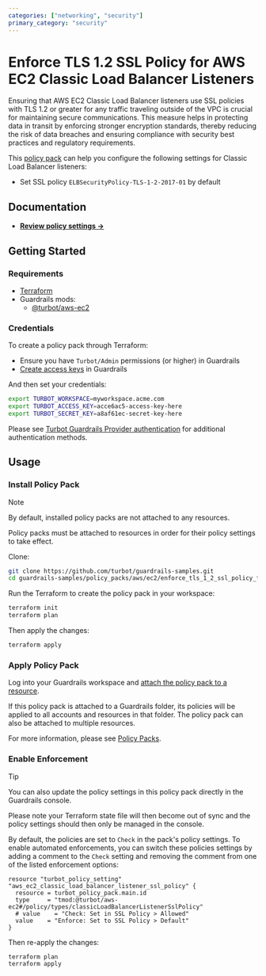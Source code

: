 ```yaml
---
categories: ["networking", "security"]
primary_category: "security"
---
```


# Enforce TLS 1.2 SSL Policy for AWS EC2 Classic Load Balancer Listeners

Ensuring that AWS EC2 Classic Load Balancer listeners use SSL policies with TLS 1.2 or greater for any traffic traveling outside of the VPC is crucial for maintaining secure communications. This measure helps in protecting data in transit by enforcing stronger encryption standards, thereby reducing the risk of data breaches and ensuring compliance with security best practices and regulatory requirements.

This [policy pack](https://turbot.com/guardrails/docs/concepts/resources/smart-folders) can help you configure the following settings for Classic Load Balancer listeners:

- Set SSL policy `ELBSecurityPolicy-TLS-1-2-2017-01` by default

## Documentation

- **[Review policy settings →](https://hub-guardrails-turbot-com-git-development-turbot.vercel.app/policy-packs/enforce_tls_1_2_ssl_policy_for_classic_load_balancer_listeners/settings)**

## Getting Started

### Requirements

- [Terraform](https://developer.hashicorp.com/terraform/tutorials/aws-get-started/install-cli)
- Guardrails mods:
  - [@turbot/aws-ec2](https://hub-guardrails-turbot-com-git-development-turbot.vercel.app/aws/mods/aws-ec2)

### Credentials

To create a policy pack through Terraform:

- Ensure you have `Turbot/Admin` permissions (or higher) in Guardrails
- [Create access keys](https://turbot.com/guardrails/docs/guides/iam/access-keys#generate-a-new-guardrails-api-access-key) in Guardrails

And then set your credentials:

```sh
export TURBOT_WORKSPACE=myworkspace.acme.com
export TURBOT_ACCESS_KEY=acce6ac5-access-key-here
export TURBOT_SECRET_KEY=a8af61ec-secret-key-here
```

Please see [Turbot Guardrails Provider authentication](https://registry.terraform.io/providers/turbot/turbot/latest/docs#authentication) for additional authentication methods.

## Usage

### Install Policy Pack

> [!NOTE]
> By default, installed policy packs are not attached to any resources.
>
> Policy packs must be attached to resources in order for their policy settings to take effect.

Clone:

```sh
git clone https://github.com/turbot/guardrails-samples.git
cd guardrails-samples/policy_packs/aws/ec2/enforce_tls_1_2_ssl_policy_for_classic_load_balancer_listeners
```

Run the Terraform to create the policy pack in your workspace:

```sh
terraform init
terraform plan
```

Then apply the changes:

```sh
terraform apply
```

### Apply Policy Pack

Log into your Guardrails workspace and [attach the policy pack to a resource](https://turbot.com/guardrails/docs/guides/working-with-folders/smart#attach-a-smart-folder-to-a-resource).

If this policy pack is attached to a Guardrails folder, its policies will be applied to all accounts and resources in that folder. The policy pack can also be attached to multiple resources.

For more information, please see [Policy Packs](https://turbot.com/guardrails/docs/concepts/resources/smart-folders).

### Enable Enforcement

> [!TIP]
> You can also update the policy settings in this policy pack directly in the Guardrails console.
>
> Please note your Terraform state file will then become out of sync and the policy settings should then only be managed in the console.

By default, the policies are set to `Check` in the pack's policy settings. To enable automated enforcements, you can switch these policies settings by adding a comment to the `Check` setting and removing the comment from one of the listed enforcement options:

```hcl
resource "turbot_policy_setting" "aws_ec2_classic_load_balancer_listener_ssl_policy" {
  resource = turbot_policy_pack.main.id
  type     = "tmod:@turbot/aws-ec2#/policy/types/classicLoadBalancerListenerSslPolicy"
  # value    = "Check: Set in SSL Policy > Allowed"
  value    = "Enforce: Set to SSL Policy > Default"
}
```

Then re-apply the changes:

```sh
terraform plan
terraform apply
```
